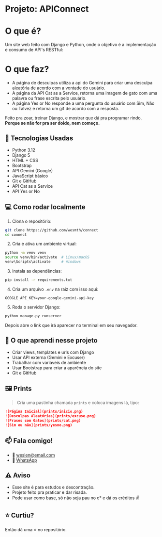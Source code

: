 # Projeto: APIConnect

# O que é?
Um site web feito com Django e Python, onde o objetivo é a implementação e consumo de API's RESTful:

# O que faz?

- A página de desculpas utiliza a api do Gemini para criar uma desculpa aleatória de acordo com a vontade do usuário.
- A página da API Cat as a Service, retorna uma imagem de gato com uma palavra ou frase escrita pelo usuário.
- A página Yes or No responde a uma pergunta do usuário com Sim, Não ou Talvez e retorna um gif de acordo com a resposta.

Feito pra zoar, treinar Django, e mostrar que dá pra programar rindo.  
**Porque se não for pra ser doido, nem começo.**

## 🚀 Tecnologias Usadas

- Python 3.12  
- Django 5  
- HTML + CSS  
- Bootstrap  
- API Gemini (Google)  
- JavaScript básico  
- Git e GitHub  
- API Cat as a Service
- API Yes or No

## 💻 Como rodar localmente

1. Clona o repositório:

```bash
git clone https://github.com/wesmth/connect
cd connect
```

2. Cria e ativa um ambiente virtual:

```bash
python -m venv venv
source venv/bin/activate  # Linux/macOS
venv\Scripts\activate     # Windows
```

3. Instala as dependências:

```bash
pip install -r requirements.txt
```

4. Cria um arquivo `.env` na raiz com isso aqui:

```env
GOOGLE_API_KEY=your-google-gemini-api-key
```

5. Roda o servidor Django:

```bash
python manage.py runserver
```

Depois abre o link que irá aparecer no terminal em seu navegador.  

## 🧠 O que aprendi nesse projeto

- Criar views, templates e urls com Django
- Usar API externa (Gemini e Excuser)
- Trabalhar com variáveis de ambiente
- Usar Bootstrap para criar a aparência do site
- Git e GitHub

## 🖼 Prints


> Cria uma pastinha chamada `prints` e coloca imagens lá, tipo:

```markdown
![Página Inicial](prints/inicio.png)
![Desculpas Aleatórias](prints/excuse.png)
![Frases com Gatos](prints/cat.png)
![Sim ou não](prints/yesno.png)
```

## 📫 Fala comigo!

- 📧 weslen@email.com  
- 📱 [WhatsApp](https://wa.me/5541991278171)

## ⚠️ Aviso

- Esse site é para estudos e descontração.
- Projeto feito pra praticar e dar risada.
- Pode usar como base, só não seja pau no c* e dá os créditos ✌️

## ⭐ Curtiu?

Então dá uma ⭐ no repositório.  
